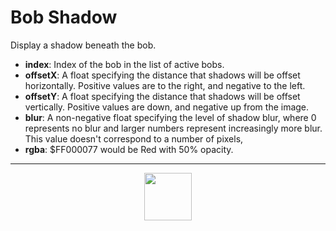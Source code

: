 # Bob Shadow
Display a shadow beneath the bob.
- **index**: Index of the bob in the list of active bobs.
- **offsetX**: A float specifying the distance that shadows will be offset horizontally. Positive values are to the right, and negative to the left.
- **offsetY**: A float specifying the distance that shadows will be offset vertically. Positive values are down, and negative up from the image.
- **blur**: A non-negative float specifying the level of shadow blur, where 0 represents no blur and larger numbers represent increasingly more blur. This value doesn't correspond to a number of pixels,
- **rgba**:  &dollar;FF000077 would be Red with 50% opacity.
---
<p align="center"><img valign="middle" width="76px" src="https://drive.google.com/uc?export=view&id=1c2KO0LJpvMS9X9CAGV6dOfciR7OWhdKA" /></p>